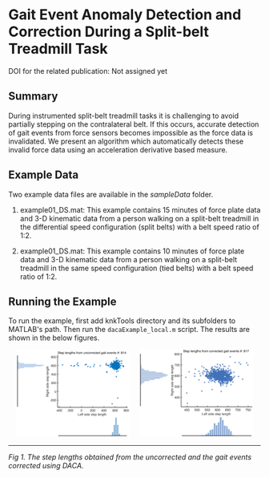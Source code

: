# Gait Event Anomaly Detection and Correction During a Split-belt Treadmill Task

DOI for the related publication: Not assigned yet

## Summary

During instrumented split-belt treadmill tasks it is challenging to avoid partially stepping on the contralateral belt. If this occurs, accurate detection of gait events from force sensors becomes impossible as the force data is invalidated. We present an algorithm which automatically detects these invalid force data using an acceleration derivative based measure.

## Example Data

Two example data files are available in the *sampleData* folder. 

1. example01_DS.mat: This example contains 15 minutes of  force plate data and 3-D kinematic data from a person walking on a split-belt treadmill in the differential speed configuration (split belts) with a belt speed ratio of 1:2.

1. example01_DS.mat: This example contains 10 minutes of  force plate data and 3-D kinematic data from a person walking on a split-belt treadmill in the same speed configuration (tied belts) with a belt speed ratio of 1:2.

## Running the Example

To run the example, first add knkTools directory and its subfolders to MATLAB's path. Then run the `dacaExample_local.m` script. The results are shown in the below figures.

<p align="center">
<img alt="DACA Example" src="../../docs/figs/uncorrected.png" height="auto" width="45%" style="margin-right:20px;"/><img alt="DACA Example" src="../../docs/figs/corrected.png" height="auto" width="45%"/><hr>
<em>Fig 1. The step lengths obtained from the uncorrected and the gait events corrected using DACA.</em>
</p>
